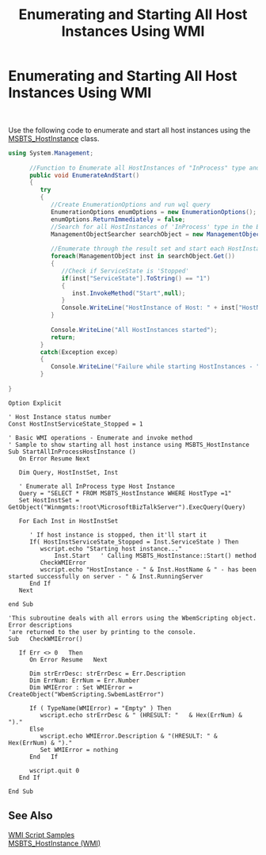﻿---
title: Enumerating and Starting All Host Instances Using WMI
TOCTitle: Enumerating and Starting All Host Instances Using WMI
ms:assetid: d580d161-b282-40bc-af51-8f6d2c10a471
ms:mtpsurl: https://msdn.microsoft.com/en-us/library/Aa578621(v=BTS.80)
ms:contentKeyID: 51531516
ms.date: 08/30/2017
mtps_version: v=BTS.80
dev_langs:
- csharp
---

# Enumerating and Starting All Host Instances Using WMI

 

Use the following code to enumerate and start all host instances using the [MSBTS\_HostInstance](msbts-hostinstance-wmi.md) class.

``` csharp
using System.Management;  
  
      //Function to Enumerate all HostInstances of "InProcess" type and start them  
      public void EnumerateAndStart()  
      {  
         try  
         {  
            //Create EnumerationOptions and run wql query  
            EnumerationOptions enumOptions = new EnumerationOptions();  
            enumOptions.ReturnImmediately = false;  
            //Search for all HostInstances of 'InProcess' type in the Biztalk namespace scope  
            ManagementObjectSearcher searchObject = new ManagementObjectSearcher("root\\MicrosoftBizTalkServer","Select * from MSBTS_HostInstance where HostType=1",enumOptions);  
  
            //Enumerate through the result set and start each HostInstance if it is already stopped  
            foreach(ManagementObject inst in searchObject.Get())  
            {  
               //Check if ServiceState is 'Stopped'  
               if(inst["ServiceState"].ToString() == "1")  
               {  
                  inst.InvokeMethod("Start",null);  
               }  
               Console.WriteLine("HostInstance of Host: " + inst["HostName"] + " and Server: " + inst["RunningServer"] + " was started successfully");  
            }  
  
            Console.WriteLine("All HostInstances started");  
            return;  
         }  
         catch(Exception excep)  
         {  
            Console.WriteLine("Failure while starting HostInstances - " + excep.Message);  
         }  
  
}  
```

``` 
Option Explicit  
  
' Host Instance status number  
Const HostInstServiceState_Stopped = 1  
  
' Basic WMI operations - Enumerate and invoke method  
' Sample to show starting all host instance using MSBTS_HostInstance  
Sub StartAllInProcessHostInstance ()  
   On Error Resume Next  
  
   Dim Query, HostInstSet, Inst  
  
   ' Enumerate all InProcess type Host Instance  
   Query = "SELECT * FROM MSBTS_HostInstance WHERE HostType =1"  
   Set HostInstSet = GetObject("Winmgmts:!root\MicrosoftBizTalkServer").ExecQuery(Query)  
  
   For Each Inst in HostInstSet  
  
      ' If host instance is stopped, then it'll start it  
      If( HostInstServiceState_Stopped = Inst.ServiceState ) Then  
         wscript.echo "Starting host instance..."  
             Inst.Start   ' Calling MSBTS_HostInstance::Start() method  
         CheckWMIError  
         wscript.echo "HostInstance - " & Inst.HostName & " - has been started successfully on server - " & Inst.RunningServer  
      End If  
   Next  
  
end Sub  
  
'This subroutine deals with all errors using the WbemScripting object.  Error descriptions  
'are returned to the user by printing to the console.  
Sub   CheckWMIError()  
  
   If Err <> 0   Then  
      On Error Resume   Next  
  
      Dim strErrDesc: strErrDesc = Err.Description  
      Dim ErrNum: ErrNum = Err.Number  
      Dim WMIError : Set WMIError = CreateObject("WbemScripting.SwbemLastError")  
  
      If ( TypeName(WMIError) = "Empty" ) Then  
         wscript.echo strErrDesc & " (HRESULT: "   & Hex(ErrNum) & ")."  
      Else  
         wscript.echo WMIError.Description & "(HRESULT: " & Hex(ErrNum) & ")."  
         Set WMIError = nothing  
      End   If  
  
      wscript.quit 0  
   End If  
  
End Sub  
```

## See Also

[WMI Script Samples](wmi-script-samples.md)  
[MSBTS\_HostInstance (WMI)](msbts-hostinstance-wmi.md)

